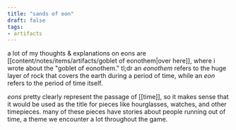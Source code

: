 ```yaml
---
title: "sands of eon"
draft: false
tags: 
- artifacts
---
```


a lot of my thoughts & explanations on eons are [[content/notes/items/artifacts/goblet of eonothem|over here]], where i wrote about the "goblet of eonothem." tl;dr an *eonothem* refers to the huge layer of rock that covers the earth during a period of time, while an *eon* refers to the period of time itself. 

*eons* pretty clearly represent the passage of [[time]], so it makes sense that it would be used as the title for pieces like hourglasses, watches, and other timepieces. many of these pieces have stories about people running out of time, a theme we encounter a lot throughout the game.